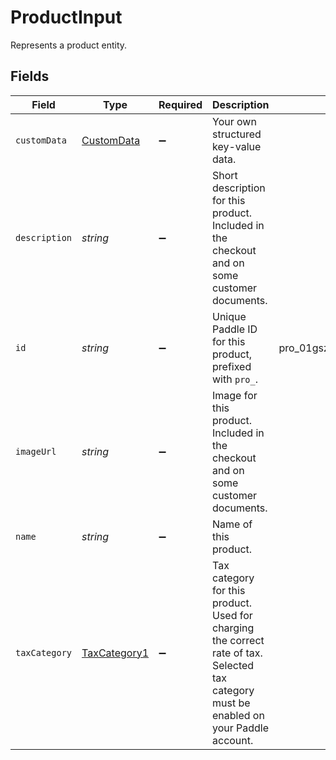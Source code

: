 # ProductInput

Represents a product entity.


## Fields

| Field                                                                                                                                   | Type                                                                                                                                    | Required                                                                                                                                | Description                                                                                                                             | Example                                                                                                                                 |
| --------------------------------------------------------------------------------------------------------------------------------------- | --------------------------------------------------------------------------------------------------------------------------------------- | --------------------------------------------------------------------------------------------------------------------------------------- | --------------------------------------------------------------------------------------------------------------------------------------- | --------------------------------------------------------------------------------------------------------------------------------------- |
| `customData`                                                                                                                            | [CustomData](../../models/shared/customdata.md)                                                                                         | :heavy_minus_sign:                                                                                                                      | Your own structured key-value data.                                                                                                     |                                                                                                                                         |
| `description`                                                                                                                           | *string*                                                                                                                                | :heavy_minus_sign:                                                                                                                      | Short description for this product. Included in the checkout and on some customer documents.                                            |                                                                                                                                         |
| `id`                                                                                                                                    | *string*                                                                                                                                | :heavy_minus_sign:                                                                                                                      | Unique Paddle ID for this product, prefixed with `pro_`.                                                                                | pro_01gsz97mq9pa4fkyy0wqenepkz                                                                                                          |
| `imageUrl`                                                                                                                              | *string*                                                                                                                                | :heavy_minus_sign:                                                                                                                      | Image for this product. Included in the checkout and on some customer documents.                                                        |                                                                                                                                         |
| `name`                                                                                                                                  | *string*                                                                                                                                | :heavy_minus_sign:                                                                                                                      | Name of this product.                                                                                                                   |                                                                                                                                         |
| `taxCategory`                                                                                                                           | [TaxCategory1](../../models/shared/taxcategory1.md)                                                                                     | :heavy_minus_sign:                                                                                                                      | Tax category for this product. Used for charging the correct rate of tax. Selected tax category must be enabled on your Paddle account. |                                                                                                                                         |